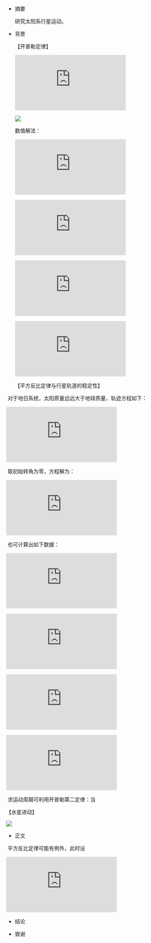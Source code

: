 * 摘要

  研究太阳系行星运动。

* 背景
  
  【开普勒定律】

  ![](http://latex.codecogs.com/gif.latex?F_%7BG%7D%3D%5Cfrac%7BGM_%7Bs%7DM_%7BE%7D%7D%7Br%5E2%7D)

  ![](http://img2.duitang.com/uploads/item/201212/14/20121214005713_zfWF3.thumb.600_0.gif)
  
  数值解法：

  ![](http://latex.codecogs.com/gif.latex?v_%7Bx%2Ci&plus;1%7D%3Dv_%7Bx%2Ci%7D-%5Cfrac%7B4%20%5Cpi%5E2%20x_%7Bi%7D%7D%7Br_%7Bi%7D%5E3%7D%5CDelta%20t)
  
  ![](http://latex.codecogs.com/gif.latex?x_%7Bi&plus;1%7D%3Dx_%7Bi%7D&plus;v_%7Bx%2Ci&plus;1%7D%5CDelta%20t)
      
  ![](http://latex.codecogs.com/gif.latex?v_%7By%2Ci&plus;1%7D%3Dv_%7By%2Ci%7D-%5Cfrac%7B4%20%5Cpi%5E2%20y_%7Bi%7D%7D%7Br_%7Bi%7D%5E3%7D%5CDelta%20t)
      
  ![](http://latex.codecogs.com/gif.latex?y_%7Bi&plus;1%7D%3Dy_%7Bi%7D&plus;v_%7By%2Ci&plus;1%7D%5CDelta%20t)


  【平方反比定律与行星轨道的稳定性】
  
  对于地日系统，太阳质量远远大于地球质量，轨迹方程如下：
  
  ![](http://latex.codecogs.com/gif.latex?%5Cfrac%7Bd%5E2%7D%7Bd%5Ctheta%5E2%7D%28%5Cfrac%7B1%7D%7Br%7D%29&plus;%5Cfrac%7B1%7D%7Br%7D%3D-%5Cfrac%7B%5Cmu%20r%5E2%7D%7BL%5E2%7DF%28r%29)
  
  取初始转角为零，方程解为：
  
  ![](http://latex.codecogs.com/gif.latex?r%3D%28%5Cfrac%7B%5Cmu%20G%20M_%7BS%7DM_%7BP%7D%7D%7BL%5E2%7D%29%5Cfrac%7B1%7D%7B1-ecos%5Ctheta%7D)
  
  也可计算出如下数据：
  
  ![](http://latex.codecogs.com/gif.latex?r_%7Bmin%7D%3Da%281-e%29)
  
  ![](http://latex.codecogs.com/gif.latex?r_%7Bmax%7D%3Da%281&plus;e%29)
  
  ![](http://latex.codecogs.com/gif.latex?v_%7Bmax%7D%3D%5Csqrt%7BGM_%7BS%7D%7D%5Csqrt%7B%5Cfrac%7B%281&plus;e%29%7D%7Ba%281-e%29%7D%281&plus;%5Cfrac%7BM_%7BP%7D%7D%7BM_%7BS%7D%7D%29%7D)
  
  ![](http://latex.codecogs.com/gif.latex?v_%7Bmin%7D%3D%5Csqrt%7BGM_%7BS%7D%7D%5Csqrt%7B%5Cfrac%7B%281-e%29%7D%7Ba%281&plus;e%29%7D%281&plus;%5Cfrac%7BM_%7BP%7D%7D%7BM_%7BS%7D%7D%29%7D)
  
  
  求运动周期可利用开普勒第二定律：当
  

  
      
      
  【水星进动】
      
  ![](http://imgsrc.baidu.com/forum/w%3D580/sign=8c71377d41166d223877159c76220945/9f4702003af33a8730dab0acc45c10385243b554.jpg)

* 正文

  平方反比定律可能有例外，此时设
  
  ![](http://latex.codecogs.com/gif.latex?F_%7BG%7D%3D%5Cfrac%7BGM_%7Bs%7DM_%7BE%7D%7D%7Br%5E%5Cbeta%7D)
  
  
  
* 结论


* 致谢
